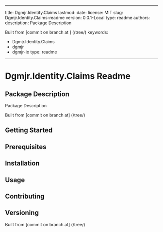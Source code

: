 ---

title: Dgmjr.Identity.Claims
lastmod:
date:
license: MIT
slug: Dgmjr.Identity.Claims-readme
version: 0.0.1-Local
type: readme
authors:
description: Package Description

Built from [commit  on branch  at ]
(/tree/)
keywords:
- Dgmjr.Identity.Claims
- dgmjr
- dgmjr-io
type: readme
------------

# Dgmjr.Identity.Claims Readme

## Package Description

Package Description

Built from [commit  on branch  at]
(/tree/)

## Getting Started

## Prerequisites

## Installation

## Usage

## Contributing

## Versioning

Built from [commit  on branch  at]
(/tree/)
